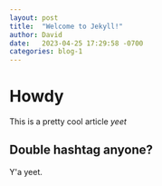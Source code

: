 ```yaml
---
layout: post
title:  "Welcome to Jekyll!"
author: David
date:   2023-04-25 17:29:58 -0700
categories: blog-1
---
```

# Howdy
This is a pretty cool article
*yeet*
## Double hashtag anyone?
Y'a yeet.
